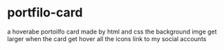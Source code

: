 # portfilo-card
a hoverabe portoilfo card made by html and css 
the background imge get larger when the card get hover 
all the icons link to my social accounts 

